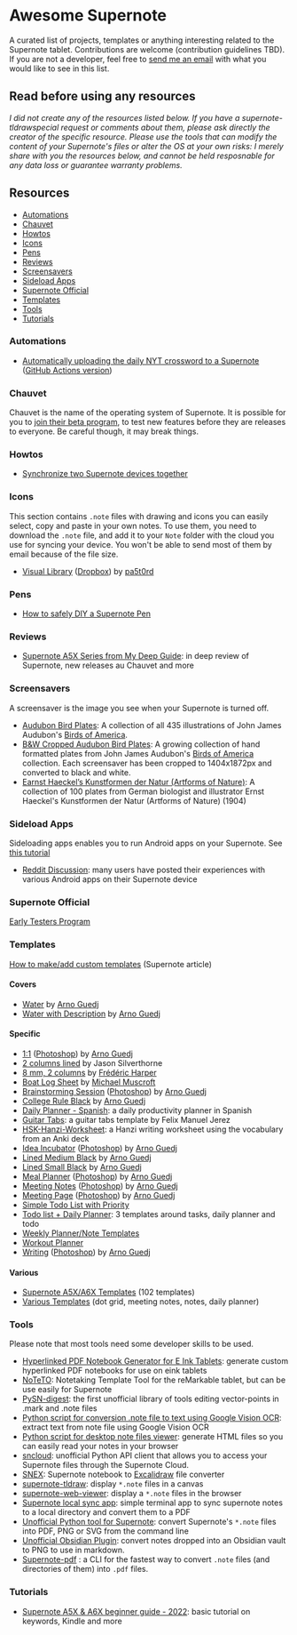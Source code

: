 # Awesome Supernote

A curated list of projects, templates or anything interesting related to the Supernote tablet. Contributions are welcome (contribution guidelines TBD). If you are not a developer, feel free to [send me an email](mailto:hi@fred.dev) with what you would like to see in this list.

## Read before using any resources

_I did not create any of the resources listed below. If you have a supernote-tldrawspecial request or comments about them, please ask directly the creator of the specific resource. Please use the tools that can modify the content of your Supernote's files or alter the OS at your own risks: I merely share with you the resources below, and cannot be held resposnable for any data loss or guarantee warranty problems._

## Resources

- [Automations](#automations)
- [Chauvet](#chauvet)
- [Howtos](#howtos)
- [Icons](#icons)
- [Pens](#pens)
- [Reviews](#reviews)
- [Screensavers](#screensavers)
- [Sideload Apps](#sideload-apps)
- [Supernote Official](#supernote-official)
- [Templates](#templates)
- [Tools](#tools)
- [Tutorials](#tutorials)

### Automations

- [Automatically uploading the daily NYT crossword to a Supernote](https://nathanbuchar.com/automatically-uploading-the-nyt-crossword-supernote/) ([GitHub Actions version](https://github.com/arichiv/supernote-crossword))

### Chauvet

Chauvet is the name of the operating system of Supernote. It is possible for you to [join their beta program](https://www.reddit.com/r/Supernote/comments/mwm3bx/early_testers_program_apply_for_early_testing_of/), to test new features before they are releases to everyone. Be careful though, it may break things.

### Howtos

- [Synchronize two Supernote devices together](https://youtu.be/-nrZUQiIqY4)

### Icons

This section contains `.note` files with drawing and icons you can easily select, copy and paste in your own notes. To use them, you need to download the `.note` file, and add it to your `Note` folder with the cloud you use for syncing your device. You won't be able to send most of them by email because of the file size.

- [Visual Library](icons/Visual_Library.note) ([Dropbox](https://www.dropbox.com/s/s5ggb3lpbeags3v/Visual%20Library.note?dl=0)) by [pa5t0rd](https://www.reddit.com/u/pa5t0rd/)

### Pens

- [How to safely DIY a Supernote Pen](https://www.reddit.com/r/Supernote/comments/lzl3a1/how_to_safely_diy_a_supernote_pen/)

### Reviews

- [Supernote A5X Series from My Deep Guide](https://www.youtube.com/playlist?list=PLsSI9-gaSSmiBVXKfp9R-ItMlWKVWBJZS): in deep review of Supernote, new releases au Chauvet and more

### Screensavers

A screensaver is the image you see when your Supernote is turned off.

- [Audubon Bird Plates](https://github.com/nathanbuchar/audubon-bird-plates-for-supernote): A collection of all 435 illustrations of John James Audubon's [Birds of America](https://www.audubon.org/birds-of-america).
- [B&W Cropped Audubon Bird Plates](https://teev.io/supernote-screensavers-john-j-audubons-birds-of-america): A growing collection of hand formatted plates from John James Audubon's [Birds of America](https://www.audubon.org/birds-of-america) collection. Each screensaver has been cropped to 1404x1872px and converted to black and white.
- [Earnst Haeckel’s Kunstformen der Natur (Artforms of Nature)](https://teev.io/supernote-screensavers-ernst-haeckel-kunstformen-der-natur): A collection of 100 plates from German biologist and illustrator Ernst Haeckel's Kunstformen der Natur (Artforms of Nature) (1904)

### Sideload Apps

Sideloading apps enables you to run Android apps on your Supernote. See [this tutorial](https://github.com/dwongdev/sugoi-supernote/blob/main/Guides/how%20to%20sideload%20supernote.md)

- [Reddit Discussion](https://www.reddit.com/r/Supernote/comments/1b4y578/what_is_everyone_sideloading/): many users have posted their experiences with various Android apps on their Supernote device

### Supernote Official

[Early Testers Program](https://www.reddit.com/r/Supernote/comments/mwm3bx/early_testers_program_apply_for_early_testing_of/)

### Templates

[How to make/add custom templates](https://support.supernote.com/article/15/make-customized-note-template) (Supernote article)

#### Covers

- [Water](templates/Water.png) by [Arno Guedj](https://www.reddit.com/user/Arnofromparis)
- [Water with Description](templates/Water_Description.png) by [Arno Guedj](https://www.reddit.com/user/Arnofromparis)

#### Specific

- [1:1](templates/One_2_one.png) ([Photoshop](templates/photoshop/One_2_one.psd)) by [Arno Guedj](https://www.reddit.com/user/Arnofromparis)
- [2 columns lined](templates/2columns.png) by Jason Silverthorne
- [8 mm, 2 columns](templates/8mm-2columns.png) by [Frédéric Harper](https://fred.dev)
- [Boat Log Sheet](templates/BoatLogSheet.png) by [Michael Muscroft](https://michaelmuscroft.com)
- [Brainstorming Session](templates/Brainstorming_Session.png) ([Photoshop](templates/photoshop/Brainstorming_Session.psd)) by [Arno Guedj](https://www.reddit.com/user/Arnofromparis)
- [College Rule Black](templates/College_rule_black.png) by [Arno Guedj](https://www.reddit.com/user/Arnofromparis)
- [Daily Planner - Spanish](https://www.reddit.com/r/Supernote/comments/nonng2/more_templates_a6x_toolbar_adjusted_productivity/): a daily productivity planner in Spanish
- [Guitar Tabs](templates/GuitarTabs.png): a guitar tabs template by Felix Manuel Jerez
- [HSK-Hanzi-Worksheet](https://github.com/Hamarel/HSK-Hanzi-Worksheet): a Hanzi writing worksheet using the vocabulary from an Anki deck
- [Idea Incubator](templates/Idea_Incubator.png) ([Photoshop](templates/photoshop/Idea_Incubator.psd)) by [Arno Guedj](https://www.reddit.com/user/Arnofromparis)
- [Lined Medium Black](templates/Lined_Medium_Black.png) by [Arno Guedj](https://www.reddit.com/user/Arnofromparis)
- [Lined Small Black](templates/Lined_Small_Black.png) by [Arno Guedj](https://www.reddit.com/user/Arnofromparis)
- [Meal Planner](templates/Meal_Planner.png) ([Photoshop](templates/photoshop/Meal_Planner.psd)) by [Arno Guedj](https://www.reddit.com/user/Arnofromparis)
- [Meeting Notes](templates/Meeting_Notes.png) ([Photoshop](templates/photoshop/Meeting_Notes.psd)) by [Arno Guedj](https://www.reddit.com/user/Arnofromparis)
- [Meeting Page](templates/Meeting_Page.png) ([Photoshop](templates/photoshop/Meeting_Page.psd)) by [Arno Guedj](https://www.reddit.com/user/Arnofromparis)
- [Simple Todo List with Priority](templates/Simple-Todo-Priority.png)
- [Todo list + Daily Planner](https://www.reddit.com/r/Supernote/comments/o9qpr1/lists_to_does_templates_ax5/): 3 templates around tasks, daily planner and todo
- [Weekly Planner/Note Templates](https://www.reddit.com/r/Supernote/comments/pmqeq7/my_weekly_plannernote_templates/)
- [Workout Planner](https://teev.io/free-e-ink-templates-supernote)
- [Writing](templates/Writing.png) ([Photoshop](templates/photoshop/Writing.psd)) by [Arno Guedj](https://www.reddit.com/user/Arnofromparis)

#### Various

- [Supernote A5X/A6X Templates](https://supernote-templates.mostlyuseful.tech/) (102 templates)
- [Various Templates](https://www.reddit.com/r/Supernote/comments/o54evn/various_templates/) (dot grid, meeting notes, notes, daily planner)

### Tools

Please note that most tools need some developer skills to be used.

- [Hyperlinked PDF Notebook Generator for E Ink Tablets](https://github.com/jacrify/diaryGenerator): generate custom hyperlinked PDF notebooks for use on eink tablets
- [NoTeTO](https://github.com/dynobo/noteto): Notetaking Template Tool for the reMarkable tablet, but can be use easily for Supernote
- [PySN-digest](https://gitlab.com/mmujynya/pysn-digest): the first unofficial library of tools editing vector-points in .mark and .note files
- [Python script for conversion .note file to text using Google Vision OCR](https://www.reddit.com/r/Supernote/comments/quz3o8/python_script_for_conversion_note_file_to_text/): extract text from note file using Google Vision OCR
- [Python script for desktop note files viewer](https://www.reddit.com/r/Supernote/comments/qrxngb/python_script_for_desktop_note_files_viewer/): generate HTML files so you can easily read your notes in your browser
- [sncloud](https://github.com/julianprester/sncloud): unofficial Python API client that allows you to access your Supernote files through the Supernote Cloud.
- [SNEX](https://github.com/mmujynya/snex): Supernote notebook to [Excalidraw](https://excalidraw.com/) file converter
- [supernote-tldraw](https://github.com/cristianvasquez/supernote-tldraw): display `*.note` files in a canvas
- [supernote-web-viewer](https://github.com/cristianvasquez/supernote-web-viewer): display a `*.note` files in the browser
- [Supernote local sync app](https://github.com/RohanGautam/supernote-tool): simple terminal app to sync supernote notes to a local directory and convert them to a PDF
- [Unofficial Python tool for Supernote](https://github.com/jya-dev/supernote-tool): convert Supernote's `*.note` files into PDF, PNG or SVG from the command line
- [Unofficial Obsidian Plugin](https://github.com/philips/obsidian-plugin-supernote?tab=readme-ov-file#supernote-obsidian-plugin): convert notes dropped into an Obsidian vault to PNG to use in markdown.
- [Supernote-pdf](https://github.com/RohanGautam/supernote_pdf) : a CLI for the fastest way to convert `.note` files (and directories of them) into `.pdf` files.

### Tutorials

- [Supernote A5X & A6X beginner guide - 2022](https://www.youtube.com/watch?v=BcvVz8SbrJk): basic tutorial on keywords, Kindle and more
